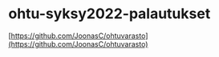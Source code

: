 # ohtu-syksy2022-palautukset
[https://github.com/JoonasC/ohtuvarasto](https://github.com/JoonasC/ohtuvarasto)
